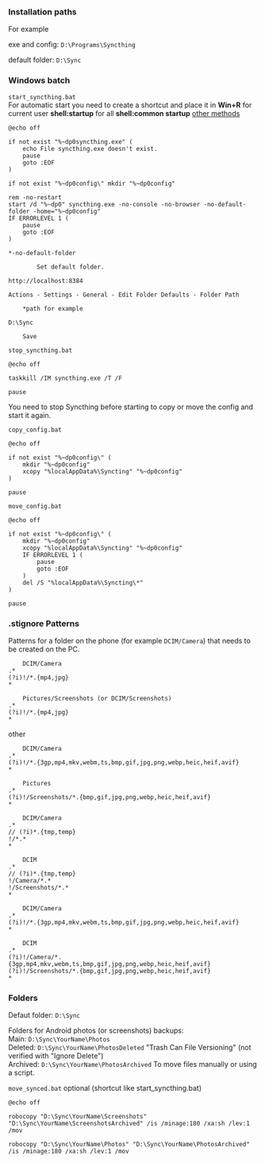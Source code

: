### Installation paths

For example

exe and config: `D:\Programs\Syncthing`

default folder: `D:\Sync`

### Windows batch

`start_syncthing.bat`  
For automatic start you need to create a shortcut and place it in **Win+R** for current user **shell:startup** for all **shell:common startup** <a href=https://docs.syncthing.net/users/autostart.html#windows>other methods</a>

```batch
@echo off

if not exist "%~dp0syncthing.exe" (
	echo File syncthing.exe doesn't exist.
	pause
	goto :EOF
)

if not exist "%~dp0config\" mkdir "%~dp0config"

rem -no-restart
start /d "%~dp0" syncthing.exe -no-console -no-browser -no-default-folder -home="%~dp0config"
IF ERRORLEVEL 1 (
	pause
	goto :EOF
)
```

`*-no-default-folder`
```
		Set default folder.

http://localhost:8384

Actions - Settings - General - Edit Folder Defaults - Folder Path
	
	*path for example

D:\Sync

	Save
```

`stop_syncthing.bat`
```batch
@echo off

taskkill /IM syncthing.exe /T /F

pause
```

You need to stop Syncthing before starting to copy or move the config and start it again.

`copy_config.bat`
```batch
@echo off

if not exist "%~dp0config\" (
	mkdir "%~dp0config"
	xcopy "%localAppData%\Syncting" "%~dp0config"
)

pause
```

`move_config.bat`
```batch
@echo off

if not exist "%~dp0config\" (
	mkdir "%~dp0config"
	xcopy "%localAppData%\Syncting" "%~dp0config"
	IF ERRORLEVEL 1 (
		pause
		goto :EOF
	)
	del /S "%localAppData%\Syncting\*"
)

pause
```

### .stignore Patterns

Patterns for a folder on the phone (for example `DCIM/Camera`) that needs to be created on the PC.

```
	DCIM/Camera
.*
(?i)!/*.{mp4,jpg}
*

	Pictures/Screenshots (or DCIM/Screenshots)
.*
(?i)!/*.{mp4,jpg}
*
```

other
```
	DCIM/Camera
.*
(?i)!/*.{3gp,mp4,mkv,webm,ts,bmp,gif,jpg,png,webp,heic,heif,avif}
*

	Pictures
.*
(?i)!/Screenshots/*.{bmp,gif,jpg,png,webp,heic,heif,avif}
*

	DCIM/Camera
.*
// (?i)*.{tmp,temp}
!/*.*
*

	DCIM
.*
// (?i)*.{tmp,temp}
!/Camera/*.*
!/Screenshots/*.*
*

	DCIM/Camera
.*
(?i)!/*.{3gp,mp4,mkv,webm,ts,bmp,gif,jpg,png,webp,heic,heif,avif}
*

	DCIM
.*
(?i)!/Camera/*.{3gp,mp4,mkv,webm,ts,bmp,gif,jpg,png,webp,heic,heif,avif}
(?i)!/Screenshots/*.{bmp,gif,jpg,png,webp,heic,heif,avif}
*
```

### Folders
Defaut folder: `D:\Sync`

Folders for Android photos (or screenshots) backups:  
Main: `D:\Sync\YourName\Photos`  
Deleted: `D:\Sync\YourName\PhotosDeleted` "Trash Can File Versioning" (not verified with "Ignore Delete")  
Archived: `D:\Sync\YourName\PhotosArchived` To move files manually or using a script.  

`move_synced.bat`
optional (shortcut like start_syncthing.bat)
```batch
@echo off

robocopy "D:\Sync\YourName\Screenshots" "D:\Sync\YourName\ScreenshotsArchived" /is /minage:180 /xa:sh /lev:1 /mov

robocopy "D:\Sync\YourName\Photos" "D:\Sync\YourName\PhotosArchived" /is /minage:180 /xa:sh /lev:1 /mov
```
